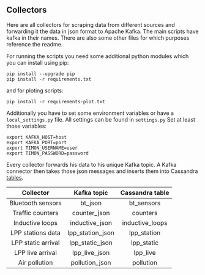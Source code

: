 ## Collectors

Here are all collectors for scraping data from different sources and
forwarding it the data in json format to Apache Kafka. The main scripts 
have kafka in their names. There are also some other files for which 
purposes reference the readme.

For running the scripts you need some additional python modules which 
you can install using pip:

```
pip install --upgrade pip
pip install -r requirements.txt
```

and for ploting scripts:

```
pip install -r requirements-plot.txt
```

Additionally you have to set some environment variables or have a 
`local_settings.py` file. All settings can be found in `settings.py` 
Set at least those variables:
```
export KAFKA_HOST=host
export KAFKA_PORT=port
export TIMON_USERNAME=user
export TIMON_PASSWORD=password
```

Every collector forwards his data to his unique Kafka topic. A Kafka 
connector then takes those json messages and inserts them into Cassandra
[tables](../virtual_machines/cassandra_vm/tables.cql).

|      Collector     |    Kafka topic   | Cassandra table |
|:------------------:|:----------------:|:---------------:|
|  Bluetooth sensors |      bt_json     |    bt_sensors   |
|  Traffic counters  |   counter_json   |     counters    |
|   Inductive loops  |  inductive_json  | inductive_loops |
|  LPP stations data | lpp_station_json |   lpp_station   |
| LPP static arrival |  lpp_static_json |    lpp_static   |
|  LPP live arrival  |   lpp_live_json  |     lpp_live    |
|    Air pollution   |  pollution_json  |    pollution    |
